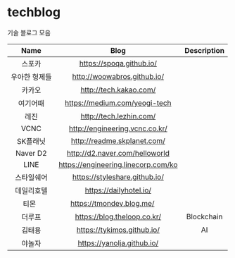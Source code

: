 # techblog
기술 블로그 모음

|      Name     |                 Blog                | Description |
|:-------------:|:-----------------------------------:|:-----------:|
| 스포카        | https://spoqa.github.io/            |             |
| 우아한 형제들 | http://woowabros.github.io/         |             |
| 카카오        | http://tech.kakao.com/              |             |
| 여기어때      | https://medium.com/yeogi-tech       |             |
| 레진          | http://tech.lezhin.com/             |             |
| VCNC          | http://engineering.vcnc.co.kr/      |             |
| SK플래닛      | http://readme.skplanet.com/         |             |
| Naver D2      | http://d2.naver.com/helloworld      |             |
| LINE          | https://engineering.linecorp.com/ko |             |
| 스타일쉐어    | https://styleshare.github.io/       |             |
| 데일리호텔    | https://dailyhotel.io/              |             |
| 티몬          |https://tmondev.blog.me/        |             |
| 더루프        | https://blog.theloop.co.kr/         | Blockchain  |
| 김태용        | https://tykimos.github.io/          | AI          |
| 야놀자          | https://yanolja.github.io/          |             |
